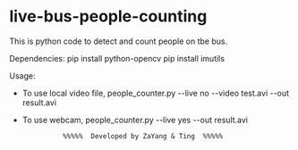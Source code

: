 # live-bus-people-counting

This is python code to detect and count people on tbe bus.

Dependencies:
    pip install python-opencv
    pip install imutils
    
Usage:

- To use local video file,
        people_counter.py --live no --video test.avi --out result.avi

- To use webcam,
        people_counter.py --live yes --out result.avi
        
        
                %%%%%  Developed by ZaYang & Ting  %%%%%
    
